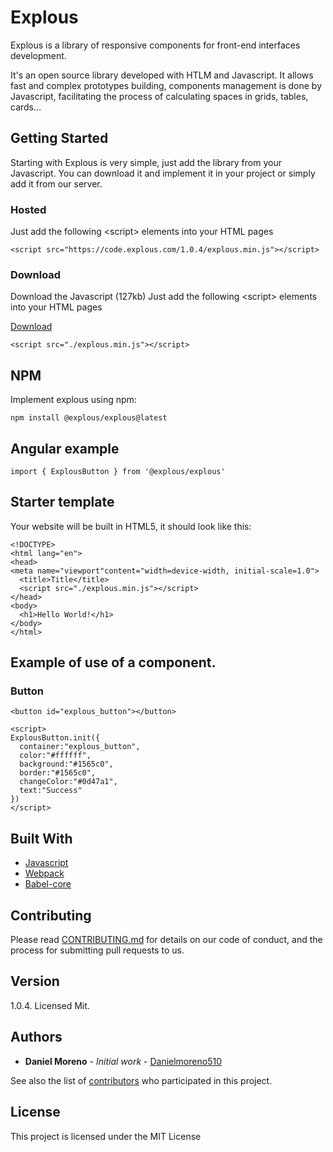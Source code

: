 # Explous

Explous is a library of responsive components for front-end interfaces development.

It's an open source library developed with HTLM and Javascript. It allows fast and complex prototypes building, components management is done by Javascript, facilitating the process of calculating spaces in grids, tables, cards...

## Getting Started

Starting with Explous is very simple, just add the library from your Javascript. You can download it and implement it in your project or simply add it from our server.

### Hosted

Just add the following &lt;script&gt; elements into your HTML pages

```
<script src="https://code.explous.com/1.0.4/explous.min.js"></script>
```

### Download

Download the Javascript (127kb)
Just add the following &lt;script&gt; elements into your HTML pages

[Download](https://code.explous.com/1.0.4/explous.zip)

```
<script src="./explous.min.js"></script>

```

## NPM

Implement explous using npm:

```
npm install @explous/explous@latest

```

## Angular example

```
import { ExplousButton } from '@explous/explous'

```

## Starter template

Your website will be built in HTML5, it should look like this:

```
<!DOCTYPE> 
<html lang="en"> 
<head> 
<meta name="viewport"content="width=device-width, initial-scale=1.0">
  <title>Title</title> 
  <script src="./explous.min.js"></script> 
</head> 
<body> 
  <h1>Hello World!</h1> 
</body> 
</html>

```

## Example of use of a component.

### Button

```
<button id="explous_button"></button>

<script>
ExplousButton.init({ 
  container:"explous_button", 
  color:"#ffffff", 
  background:"#1565c0", 
  border:"#1565c0", 
  changeColor:"#0d47a1", 
  text:"Success" 
}) 
</script>
```

## Built With

* [Javascript](https://www.javascript.com/)
* [Webpack](https://webpack.js.org/)
* [Babel-core](https://www.npmjs.com/package/babel-core)

## Contributing

Please read [CONTRIBUTING.md](https://github.com/danielmoreno510/Explous/blob/master/CONTRIBUTING.md) for details on our code of conduct, and the process for submitting pull requests to us.

## Version

1.0.4. Licensed Mit.

## Authors

* **Daniel Moreno** - *Initial work* - [Danielmoreno510](https://github.com/danielmoreno510)

See also the list of [contributors](https://github.com/danielmoreno510/Explous/graphs/contributors) who participated in this project.

## License

This project is licensed under the MIT License

